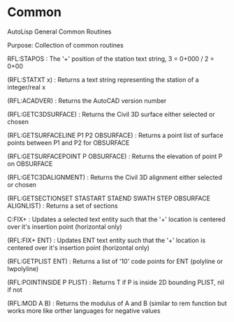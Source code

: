 # Common

AutoLisp General Common Routines

Purpose:  Collection of common routines

RFL:STAPOS : The '+' position of the station text string, 3 = 0+000 / 2 = 0+00

(RFL:STATXT x) : Returns a text string representing the station of a integer/real x

(RFL:ACADVER) : Returns the AutoCAD version number

(RFL:GETC3DSURFACE) : Returns the Civil 3D surface either selected or chosen

(RFL:GETSURFACELINE P1 P2 OBSURFACE) : Returns a point list of surface points between P1 and P2 for OBSURFACE

(RFL:GETSURFACEPOINT P OBSURFACE) : Returns the elevation of point P on OBSURFACE

(RFL:GETC3DALIGNMENT) : Returns the Civil 3D alignment either selected or chosen

(RFL:GETSECTIONSET STASTART STAEND SWATH STEP OBSURFACE ALIGNLIST) : Returns a set of sections

C:FIX+ : Updates a selected text entity such that the '+' location is centered over it's insertion point (horizontal only)

(RFL:FIX+ ENT) : Updates ENT text entity such that the '+' location is centered over it's insertion point (horizontal only)

(RFL:GETPLIST ENT) : Returns a list of '10' code points for ENT (polyline or lwpolyline)

(RFL:POINTINSIDE P PLIST) : Returns T if P is inside 2D bounding PLIST, nil if not

(RFL:MOD A B) : Returns the modulus of A and B (similar to rem function but works more like orther languages for negative values
